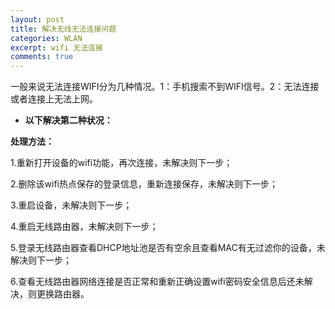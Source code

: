 ```yaml
---
layout: post
title: 解决无线无法连接问题
categories: WLAN
excerpt: wifi 无法连接
comments: true
---
```


一般来说无法连接WIFI分为几种情况。1：手机搜索不到WIFI信号。2：无法连接或者连接上无法上网。

- **以下解决第二种状况：**

**处理方法：**

1.重新打开设备的wifi功能，再次连接，未解决则下一步；

2.删除该wifi热点保存的登录信息，重新连接保存，未解决则下一步；

3.重启设备，未解决则下一步；

4.重启无线路由器，未解决则下一步；

5.登录无线路由器查看DHCP地址池是否有空余且查看MAC有无过滤你的设备，未解决则下一步；

6.查看无线路由器网络连接是否正常和重新正确设置wifi密码安全信息后还未解决，则更换路由器。
